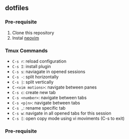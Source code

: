 ## dotfiles

### Pre-requisite

1. Clone this repository
2. Instal [neovim](https://github.com/neovim/neovim/wiki/Installing-Neovim)

### Tmux Commands

- `C-s r`: reload configuration
- `C-s I`: install plugin
- `C-s s`: naviagate in opened sessions
- `C-s -`: split horizontally
- `C-s |`: split vertically
- `C-<vim motions>`: navigate between panes
- `C-s c`: create new tab
- `C-s <number>`: navigate between tabs
- `C-s <p|n>`: navigate between tabs
- `C-s ,`: rename specific tab
- `C-s w`: navigate in all opened tabs for this session
- `C-s [`: open copy mode using vi moviments (C-s to exit)

### Pre-requisite
